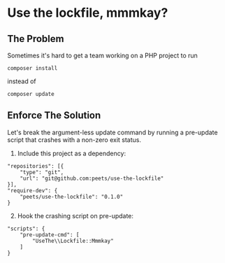 # Use the lockfile, mmmkay?

## The Problem

Sometimes it's hard to get a team working on a PHP project to run

    composer install

instead of

    composer update

## Enforce The Solution

Let's break the argument-less update command by running a pre-update
script that crashes with a non-zero exit status.

  1. Include this project as a dependency:

	"repositories": [{
        "type": "git",
        "url": "git@github.com:peets/use-the-lockfile"
    }],
    "require-dev": {
        "peets/use-the-lockfile": "0.1.0"
    }

  2. Hook the crashing script on pre-update:

    "scripts": {
        "pre-update-cmd": [
            "UseThe\\Lockfile::Mmmkay"
        ]
    }
